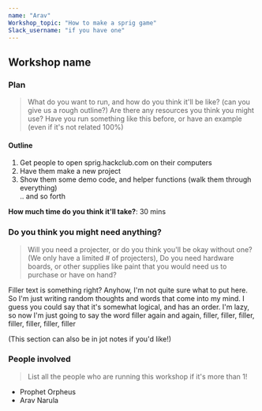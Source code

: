 ```yaml
---
name: "Arav"
Workshop_topic: "How to make a sprig game"
Slack_username: "if you have one"
---
```


## Workshop name

### Plan
> What do you want to run, and how do you think it'll be like? (can you give us a rough outline?)
> Are there any resources you think you might use? Have you run something like this before, or have an example (even if it's not related 100%)

#### Outline
1. Get people to open sprig.hackclub.com on their computers
2. Have them make a new project 
3. Show them some demo code, and helper functions (walk them through everything)
<br> .. and so forth

**How much time do you think it'll take?**: 30 mins

### Do you think you might need anything?
> Will you need a projecter, or do you think you'll be okay without one? (We only have a limited # of projecters), Do you need hardware boards, or other supplies like paint that you would need us to purchase or have on hand?

Filler text is something right? Anyhow, I'm not quite sure what to put here. So I'm just writing random thoughts and words that come into my mind. I guess you could say
that it's somewhat logical, and has an order. I'm lazy, so now I'm just going to say the word filler again and again, filler, filler, filler, filler, filler, filler, filler

(This section can also be in jot notes if you'd like!)

### People involved
> List all the people who are running this workshop if it's more than 1!
* Prophet Orpheus
* Arav Narula

